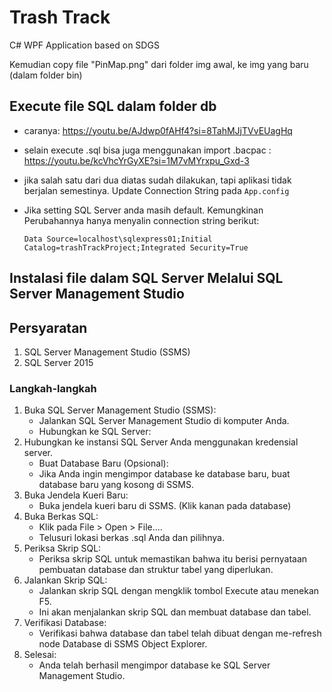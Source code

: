 # Trash Track
C# WPF Application based on SDGS

Kemudian copy file "PinMap.png" dari folder img awal, ke img yang baru (dalam folder bin)
## Execute file SQL dalam folder db
* caranya: <https://youtu.be/AJdwp0fAHf4?si=8TahMJjTVvEUagHq>
* selain execute .sql bisa juga menggunakan import .bacpac : <https://youtu.be/kcVhcYrGyXE?si=1M7vMYrxpu_Gxd-3>
* jika salah satu dari dua diatas sudah dilakukan, tapi aplikasi tidak berjalan semestinya. Update Connection String pada
```App.config```
* Jika setting SQL Server anda masih default. Kemungkinan Perubahannya hanya menyalin connection string berikut:
  
  ```
  Data Source=localhost\sqlexpress01;Initial Catalog=trashTrackProject;Integrated Security=True
  ```
## Instalasi file dalam SQL Server Melalui SQL Server Management Studio
## Persyaratan
1. SQL Server Management Studio (SSMS)
2. SQL Server 2015
   
### Langkah-langkah
1. Buka SQL Server Management Studio (SSMS):
    * Jalankan SQL Server Management Studio di komputer Anda.
    * Hubungkan ke SQL Server:
2. Hubungkan ke instansi SQL Server Anda menggunakan kredensial server.
    * Buat Database Baru (Opsional):
    * Jika Anda ingin mengimpor database ke database baru, buat database baru yang kosong di SSMS.
3. Buka Jendela Kueri Baru:
    * Buka jendela kueri baru di SSMS. (Klik kanan pada database)
4. Buka Berkas SQL:
    * Klik pada File > Open > File....
    * Telusuri lokasi berkas .sql Anda dan pilihnya.
5. Periksa Skrip SQL:
    * Periksa skrip SQL untuk memastikan bahwa itu berisi pernyataan pembuatan database dan struktur tabel yang diperlukan.
7. Jalankan Skrip SQL:
    * Jalankan skrip SQL dengan mengklik tombol Execute atau menekan F5.
    * Ini akan menjalankan skrip SQL dan membuat database dan tabel.
9. Verifikasi Database:
    * Verifikasi bahwa database dan tabel telah dibuat dengan me-refresh node Database di SSMS Object Explorer.
8. Selesai:
    * Anda telah berhasil mengimpor database ke SQL Server Management Studio.
